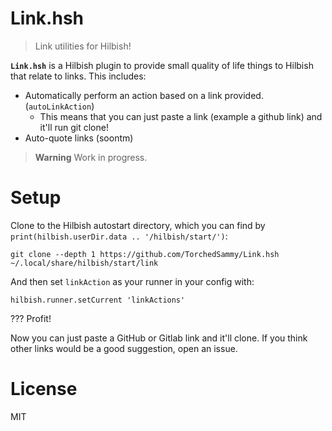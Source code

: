 # Link.hsh
> Link utilities for Hilbish!

**`Link.hsh`** is a Hilbish plugin to provide small quality of life
things to Hilbish that relate to links. This includes:
- Automatically perform an action based on a link provided. (`autoLinkAction`)
  - This means that you can just paste a link (example a github link)
  and it'll run git clone!
- Auto-quote links (soontm)

> **Warning**
> Work in progress.

# Setup
Clone to the Hilbish autostart directory, which you can find
by `print(hilbish.userDir.data .. '/hilbish/start/')`:
```
git clone --depth 1 https://github.com/TorchedSammy/Link.hsh ~/.local/share/hilbish/start/link
```

And then set `linkAction` as your runner in your config with:
```
hilbish.runner.setCurrent 'linkActions'
```

???
Profit!

Now you can just paste a GitHub or Gitlab link and it'll clone.
If you think other links would be a good suggestion, open an issue.

# License
MIT
